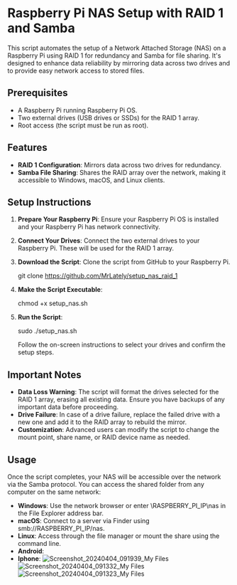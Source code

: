 # Raspberry Pi NAS Setup with RAID 1 and Samba

This script automates the setup of a Network Attached Storage (NAS) on a Raspberry Pi using RAID 1 for redundancy and Samba for file sharing. It's designed to enhance data reliability by mirroring data across two drives and to provide easy network access to stored files.

## Prerequisites

- A Raspberry Pi running Raspberry Pi OS.
- Two external drives (USB drives or SSDs) for the RAID 1 array.
- Root access (the script must be run as root).

## Features

- **RAID 1 Configuration**: Mirrors data across two drives for redundancy.
- **Samba File Sharing**: Shares the RAID array over the network, making it accessible to Windows, macOS, and Linux clients.

## Setup Instructions

1. **Prepare Your Raspberry Pi**: Ensure your Raspberry Pi OS is installed and your Raspberry Pi has network connectivity.

2. **Connect Your Drives**: Connect the two external drives to your Raspberry Pi. These will be used for the RAID 1 array.

3. **Download the Script**: Clone the script from GitHub to your Raspberry Pi.

   git clone https://github.com/MrLately/setup_nas_raid_1

4. **Make the Script Executable**:

   chmod +x setup_nas.sh

5. **Run the Script**:

   sudo ./setup_nas.sh
   
   Follow the on-screen instructions to select your drives and confirm the setup steps.

## Important Notes

- **Data Loss Warning**: The script will format the drives selected for the RAID 1 array, erasing all existing data. Ensure you have backups of any important data before proceeding.
- **Drive Failure**: In case of a drive failure, replace the failed drive with a new one and add it to the RAID array to rebuild the mirror.
- **Customization**: Advanced users can modify the script to change the mount point, share name, or RAID device name as needed.

## Usage

Once the script completes, your NAS will be accessible over the network via the Samba protocol. You can access the shared folder from any computer on the same network:

- **Windows**: Use the network browser or enter \\RASPBERRY_PI_IP\nas in the File Explorer address bar.
- **macOS**: Connect to a server via Finder using smb://RASPBERRY_PI_IP/nas.
- **Linux**: Access through the file manager or mount the share using the command line.
- **Android**:
- **Iphone**:
![Screenshot_20240404_091939_My Files](https://github.com/MrLately/setup_nas_raid_1/assets/94589563/d66a1a21-84a4-4df8-a172-3b09ef862cad)
![Screenshot_20240404_091332_My Files](https://github.com/MrLately/setup_nas_raid_1/assets/94589563/e2dcd78d-0c12-4d7b-824b-28db5e53cb32)
![Screenshot_20240404_091323_My Files](https://github.com/MrLately/setup_nas_raid_1/assets/94589563/88ebde58-ef14-46d9-8407-490d80609bff)



